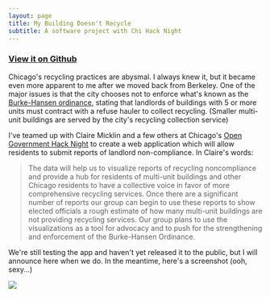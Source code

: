 ```yaml
---
layout: page
title: My Building Doesn't Recycle
subtitle: A software project with Chi Hack Night
---
```


<h3>
  <a href='https://github.com/open-city/recycling'>
    <span class="fa fa-github"></span>
    View it on Github
  </a>
</h3>

Chicago's recycling practices are abysmal. I always knew it, but it became even more apparent to me after we moved back from Berkeley. One of the major issues is that the city chooses not to enforce what's known as the [Burke-Hansen ordinance][bho], stating that landlords of buildings with 5 or more units must contract with a refuse hauler to collect recycling. (Smaller multi-unit buildings are served by the city's recycling collection service)

I've teamed up with Claire Micklin and a few others at Chicago's [Open Government Hack Night][opengov] to create a web application which will allow residents to submit reports of landlord non-compliance. In Claire's words:

> The data will help us to visualize reports of recycling noncompliance and provide a hub for residents of multi-unit buildings and other Chicago residents to have a collective voice in favor of more comprehensive recycling services. Once there are a significant number of reports our group can begin to use these reports to show elected officials a rough estimate of how many multi-unit buildings are not providing recycling services. Our group plans to use the visualizations as a tool for advocacy and to push for the strengthening and enforcement of the Burke-Hansen Ordinance.

We're still testing the app and haven't yet released it to the public, but I will announce here when we do. In the meantime, here's a screenshot (ooh, sexy...)

<a href='{{ site.image_path }}/large/projects/wimr.jpg'>
  <img src="{{ site.image_path }}/medium/projects/wimr.jpg">
</a>

[bho]: https://docs.google.com/document/d/1WiQrL8nlmBOdywuFgqFrPDokTRhIdFifeo-oCuLIcxc/edit?usp=sharing

[opengov]: http://opengovhacknight.com
